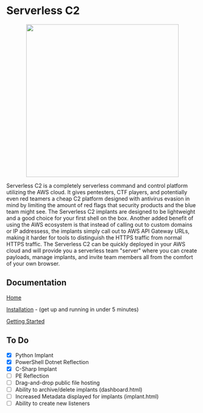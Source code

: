 # Serverless C2

<p align="center">
  <img src="https://user-images.githubusercontent.com/55325779/159477794-3385a94a-1c65-424b-906a-cdabaf039007.png" width=400alt="ST"/>
</p>

Serverless C2 is a completely serverless command and control platform utilizing the AWS cloud. It gives pentesters, CTF players, and potentially even red teamers a cheap C2 platform designed with antivirus evasion in mind by limiting the amount of red flags that security products and the blue team might see. The Serverless C2 implants are designed to be lightweight and a good choice for your first shell on the box. Another added benefit of using the AWS ecosystem is that instead of calling out to custom domains or IP addressess, the implants simply call out to AWS API Gateway URLs, making it harder for tools to distinguish the HTTPS traffic from normal HTTPS traffic. The Serverless C2 can be quickly deployed in your AWS cloud and will provide you a serverless team "server" where you can create payloads, manage implants, and invite team members all from the comfort of your own browser.

## Documentation

[Home](https://github.com/hackerob/ServerlessC2/wiki/)

[Installation](https://github.com/hackerob/ServerlessC2/wiki/Installation) - (get up and running in under 5 minutes)

[Getting Started](https://github.com/hackerob/ServerlessC2/wiki/Getting-Started)

## To Do
- [X] Python Implant
- [X] PowerShell Dotnet Reflection
- [X] C-Sharp Implant
- [ ] PE Reflection
- [ ] Drag-and-drop public file hosting
- [ ] Ability to archive/delete implants (dashboard.html)
- [ ] Increased Metadata displayed for implants (implant.html)
- [ ] Ability to create new listeners
